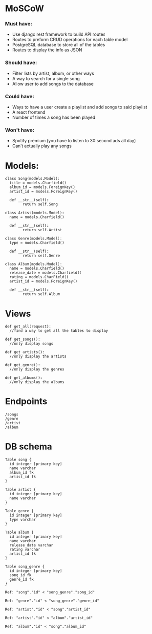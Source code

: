 # MoSCoW

### Must have:
  * Use django rest framework to build API routes
  * Routes to preform CRUD operations for each table model
  * PostgreSQL database to store all of the tables
  * Routes to display the info as JSON

### Should have:
  * Filter lists by artist, album, or other ways
  * A way to search for a single song
  * Allow user to add songs to the database

### Could have:
  * Ways to have a user create a playlist and add songs to said playlist
  * A react frontend
  * Number of times a song has been played

### Won't have:
  * Spotify premium (you have to listen to 30 second ads all day)
  * Can't actually play any songs

# Models:
```
class Song(models.Model):
  title = models.Charfield()
  album_id = models.ForeignKey()
  artist_id = models.ForeignKey()

  def __str__(self):
        return self.Song

class Artist(models.Model):
  name = models.Charfield()

  def __str__(self):
        return self.Artist

class Genre(models.Model):
  type = models.Charfield()

  def __str__(self):
        return self.Genre

class Album(models.Model):
  name = models.Charfield()
  release_date = models.Charfield()
  rating = models.CharField()
  artist_id = models.ForeignKey()

  def __str__(self):
        return self.Album
```

# Views
```
def get_all(request):
  //find a way to get all the tables to display

def get_songs():
  //only display songs

def get_artists():
  //only display the artists

def get_genre():
  //only display the genres

def get_albums():
  //only display the albums
```

# Endpoints
```
/songs
/genre
/artist
/album
```

# DB schema
```
Table song {
  id integer [primary key]
  name varchar
  album_id fk
  artist_id fk
}

Table artist {
  id integer [primary key]
  name varchar
}

Table genre {
  id integer [primary key]
  type varchar
}

Table album {
  id integer [primary key]
  name varchar
  release_date varchar
  rating varchar
  artist_id fk
}

Table song_genre {
  id integer [primary key]
  song_id fk
  genre_id fk
}

Ref: "song"."id" < "song_genre"."song_id"

Ref: "genre"."id" < "song_genre"."genre_id"

Ref: "artist"."id" < "song"."artist_id"

Ref: "artist"."id" < "album"."artist_id"

Ref: "album"."id" < "song"."album_id"
```